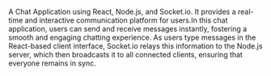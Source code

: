 A Chat Application using React, Node.js, and Socket.io.
It provides a real-time and interactive communication platform for users.In this chat application, users can send and receive messages instantly, fostering a smooth and engaging chatting experience. As users type messages in the React-based client interface, Socket.io relays this information to the Node.js server, which then broadcasts it to all connected clients, ensuring that everyone remains in sync.
